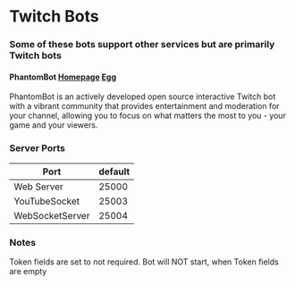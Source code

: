 # Twitch Bots

### Some of these bots support other services but are primarily Twitch bots

#### PhantomBot [Homepage](https://phantombot.tv) [Egg](/bots/twitch/phantombot/)

PhantomBot is an actively developed open source interactive Twitch bot with a vibrant community that provides entertainment and moderation for your channel, allowing you to focus on what matters the most to you - your game and your viewers.

### Server Ports

| Port            | default |
|-----------------|---------|
| Web Server      | 25000   |
| YouTubeSocket   | 25003   |
| WebSocketServer | 25004   |


### Notes
Token fields are set to not required. Bot will NOT start, when Token fields are empty
